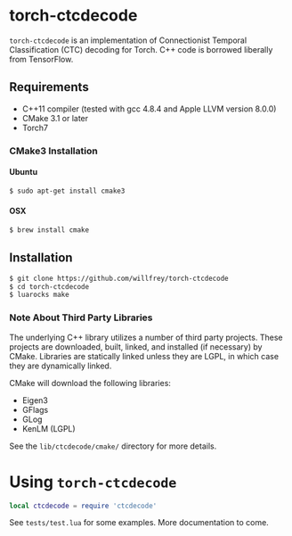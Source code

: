# torch-ctcdecode

`torch-ctcdecode` is an implementation of Connectionist Temporal Classification (CTC) decoding for Torch. C++ code is borrowed liberally from TensorFlow.

## Requirements

- C++11 compiler (tested with gcc 4.8.4 and Apple LLVM version 8.0.0)
- CMake 3.1 or later
- Torch7

### CMake3 Installation

#### Ubuntu

```bash
$ sudo apt-get install cmake3
```

#### OSX

```bash
$ brew install cmake
```

## Installation

```bash
$ git clone https://github.com/willfrey/torch-ctcdecode
$ cd torch-ctcdecode
$ luarocks make
```

### Note About Third Party Libraries

The underlying C++ library utilizes a number of third party projects. These projects are downloaded, built, linked, and installed (if necessary) by CMake. Libraries are statically linked unless they are LGPL, in which case they are dynamically linked.

CMake will download the following libraries:

- Eigen3
- GFlags
- GLog
- KenLM (LGPL)

See the `lib/ctcdecode/cmake/` directory for more details.

# Using `torch-ctcdecode`

```lua
local ctcdecode = require 'ctcdecode'
```

See `tests/test.lua` for some examples. More documentation to come.
